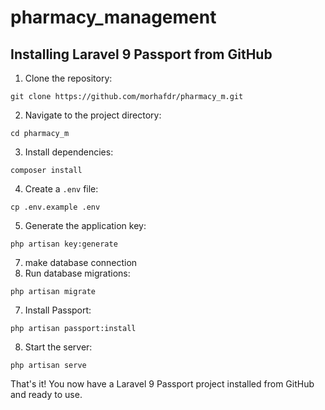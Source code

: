 # pharmacy_management
## Installing Laravel 9 Passport from GitHub

1. Clone the repository:
```
git clone https://github.com/morhafdr/pharmacy_m.git
```


2. Navigate to the project directory:
```
cd pharmacy_m
```
3. Install dependencies:
```
composer install
```

4. Create a `.env` file:


```
cp .env.example .env
```

5. Generate the application key:


```
php artisan key:generate
```
7. make database connection
6. Run database migrations:


```
php artisan migrate
```

7. Install Passport:


```
php artisan passport:install
```

8. Start the server:


```
php artisan serve
```

That's it! You now have a Laravel 9 Passport project installed from GitHub and ready to use.

